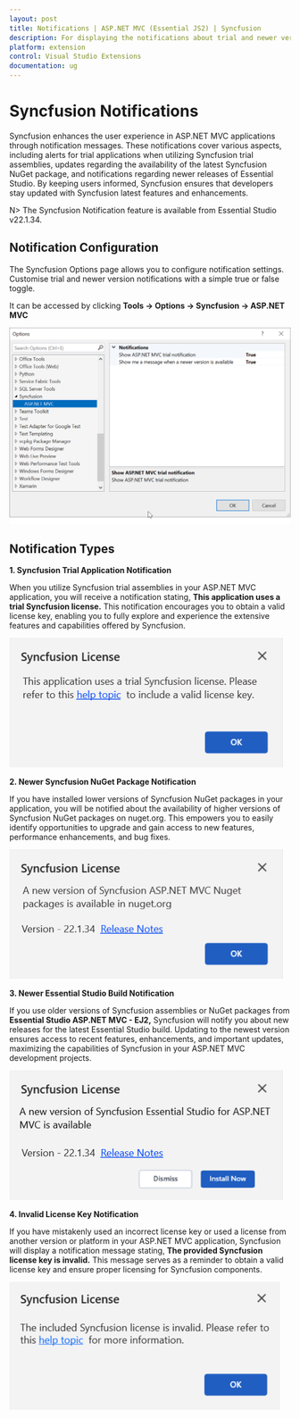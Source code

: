 ```yaml
---
layout: post
title: Notifications | ASP.NET MVC (Essential JS2) | Syncfusion
description: For displaying the notifications about trial and newer version update information for Syncfusion applications.
platform: extension
control: Visual Studio Extensions
documentation: ug
---
```


# Syncfusion Notifications

Syncfusion enhances the user experience in ASP.NET MVC applications through notification messages. These notifications cover various aspects, including alerts for trial applications when utilizing Syncfusion trial assemblies, updates regarding the availability of the latest Syncfusion NuGet package, and notifications regarding newer releases of Essential Studio. By keeping users informed, Syncfusion ensures that developers stay updated with Syncfusion latest features and enhancements.

N> The Syncfusion Notification feature is available from Essential Studio v22.1.34.

## Notification Configuration

The Syncfusion Options page allows you to configure notification settings. Customise trial and newer version notifications with a simple true or false toggle.

It can be accessed by clicking **Tools -> Options -> Syncfusion -> ASP.NET MVC**

![Option Page](images/mvc-optionPage.png)

## Notification Types

**1. Syncfusion Trial Application Notification**

When you utilize Syncfusion trial assemblies in your ASP.NET MVC application, you will receive a notification stating, **This application uses a trial Syncfusion license.** This notification encourages you to obtain a valid license key, enabling you to fully explore and experience the extensive features and capabilities offered by Syncfusion.

![Trial Notification](images/mvc-trial.png)

**2. Newer Syncfusion NuGet Package Notification**

If you have installed lower versions of Syncfusion NuGet packages in your application, you will be notified about the availability of higher versions of Syncfusion NuGet packages on nuget.org. This empowers you to easily identify opportunities to upgrade and gain access to new features, performance enhancements, and bug fixes.

![NuGet Notification](images/mvc-nuget.png)

**3. Newer Essential Studio Build Notification**

If you use older versions of Syncfusion assemblies or NuGet packages from **Essential Studio ASP.NET MVC - EJ2,** Syncfusion will notify you about new releases for the latest Essential Studio build. Updating to the newest version ensures access to recent features, enhancements, and important updates, maximizing the capabilities of Syncfusion in your ASP.NET MVC development projects.

![Build Notification](images/mvc-build.png)

**4. Invalid License Key Notification**

If you have mistakenly used an incorrect license key or used a license from another version or platform in your ASP.NET MVC application, Syncfusion will display a notification message stating, **The provided Syncfusion license key is invalid.** This message serves as a reminder to obtain a valid license key and ensure proper licensing for Syncfusion components.

![Invalid Notification](images/mvc-invalid.png)

  


